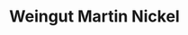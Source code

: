 ---
title: "Weingut Martin Nickel"
url: /neustadt-an-der-weinstrasse/weingut-martin-nickel/
shop: Spirituosen
---
